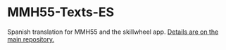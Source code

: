 # MMH55-Texts-ES
Spanish translation for MMH55 and the skillwheel app.
[Details are on the main repository.](https://github.com/Might-Magic-Heroes-5-5/MMH55-Texts-EN)
